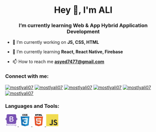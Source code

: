 <h1 align="center">Hey 👋, I'm ALI</h1>
<h3 align="center">I’m currently learning Web & App Hybrid Application Development</h3>

- 🔭 I’m currently working on **JS, CSS, HTML**

- 🌱 I’m currently learning **React, React Native, Firebase**

- 📫 How to reach me **asyed7477@gmail.com**

<h3 align="left">Connect with me:</h3>
<p align="left">
<a href="https://codepen.io/mostlyali07" target="blank"><img align="center" src="https://raw.githubusercontent.com/rahuldkjain/github-profile-readme-generator/master/src/images/icons/Social/codepen.svg" alt="mostlyali07" height="30" width="40" /></a>
<a href="https://twitter.com/mostlyali07" target="blank"><img align="center" src="https://raw.githubusercontent.com/rahuldkjain/github-profile-readme-generator/master/src/images/icons/Social/twitter.svg" alt="mostlyali07" height="30" width="40" /></a>
<a href="https://linkedin.com/in/mostlyali07" target="blank"><img align="center" src="https://raw.githubusercontent.com/rahuldkjain/github-profile-readme-generator/master/src/images/icons/Social/linked-in-alt.svg" alt="mostlyali07" height="30" width="40" /></a>
<a href="https://fb.com/mostlyali07" target="blank"><img align="center" src="https://raw.githubusercontent.com/rahuldkjain/github-profile-readme-generator/master/src/images/icons/Social/facebook.svg" alt="mostlyali07" height="30" width="40" /></a>
<a href="https://instagram.com/mostlyali07" target="blank"><img align="center" src="https://raw.githubusercontent.com/rahuldkjain/github-profile-readme-generator/master/src/images/icons/Social/instagram.svg" alt="mostlyali07" height="30" width="40" /></a>
<a href="https://dribbble.com/mostlyali07" target="blank"><img align="center" src="https://raw.githubusercontent.com/rahuldkjain/github-profile-readme-generator/master/src/images/icons/Social/dribbble.svg" alt="mostlyali07" height="30" width="40" /></a>
</p>

<h3 align="left">Languages and Tools:</h3>
<p align="left"> <a href="https://getbootstrap.com" target="_blank" rel="noreferrer"> <img src="https://raw.githubusercontent.com/devicons/devicon/master/icons/bootstrap/bootstrap-plain-wordmark.svg" alt="bootstrap" width="40" height="40"/> </a> <a href="https://www.w3schools.com/css/" target="_blank" rel="noreferrer"> <img src="https://raw.githubusercontent.com/devicons/devicon/master/icons/css3/css3-original-wordmark.svg" alt="css3" width="40" height="40"/> </a> <a href="https://www.w3.org/html/" target="_blank" rel="noreferrer"> <img src="https://raw.githubusercontent.com/devicons/devicon/master/icons/html5/html5-original-wordmark.svg" alt="html5" width="40" height="40"/> </a> <a href="https://developer.mozilla.org/en-US/docs/Web/JavaScript" target="_blank" rel="noreferrer"> <img src="https://raw.githubusercontent.com/devicons/devicon/master/icons/javascript/javascript-original.svg" alt="javascript" width="40" height="40"/> </a> </p>
